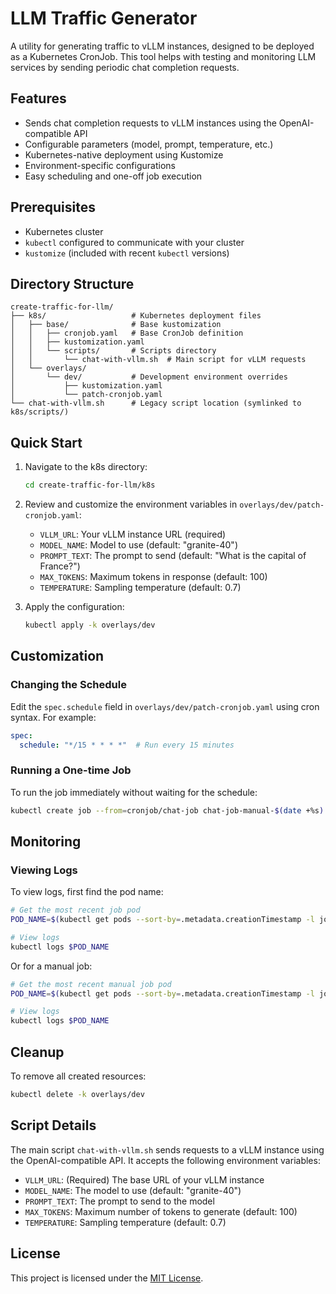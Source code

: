 # LLM Traffic Generator

A utility for generating traffic to vLLM instances, designed to be deployed as a Kubernetes CronJob. This tool helps with testing and monitoring LLM services by sending periodic chat completion requests.

## Features

- Sends chat completion requests to vLLM instances using the OpenAI-compatible API
- Configurable parameters (model, prompt, temperature, etc.)
- Kubernetes-native deployment using Kustomize
- Environment-specific configurations
- Easy scheduling and one-off job execution

## Prerequisites

- Kubernetes cluster
- `kubectl` configured to communicate with your cluster
- `kustomize` (included with recent `kubectl` versions)

## Directory Structure

```text
create-traffic-for-llm/
├── k8s/                   # Kubernetes deployment files
│   ├── base/              # Base kustomization
│   │   ├── cronjob.yaml   # Base CronJob definition
│   │   ├── kustomization.yaml
│   │   └── scripts/       # Scripts directory
│   │       └── chat-with-vllm.sh  # Main script for vLLM requests
│   └── overlays/
│       └── dev/           # Development environment overrides
│           ├── kustomization.yaml
│           └── patch-cronjob.yaml
└── chat-with-vllm.sh      # Legacy script location (symlinked to k8s/scripts/)
```

## Quick Start

1. Navigate to the k8s directory:

   ```bash
   cd create-traffic-for-llm/k8s
   ```

2. Review and customize the environment variables in `overlays/dev/patch-cronjob.yaml`:
   - `VLLM_URL`: Your vLLM instance URL (required)
   - `MODEL_NAME`: Model to use (default: "granite-40")
   - `PROMPT_TEXT`: The prompt to send (default: "What is the capital of France?")
   - `MAX_TOKENS`: Maximum tokens in response (default: 100)
   - `TEMPERATURE`: Sampling temperature (default: 0.7)

3. Apply the configuration:

   ```bash
   kubectl apply -k overlays/dev
   ```

## Customization

### Changing the Schedule

Edit the `spec.schedule` field in `overlays/dev/patch-cronjob.yaml` using cron syntax. For example:

```yaml
spec:
  schedule: "*/15 * * * *"  # Run every 15 minutes
```

### Running a One-time Job

To run the job immediately without waiting for the schedule:

```bash
kubectl create job --from=cronjob/chat-job chat-job-manual-$(date +%s)
```

## Monitoring

### Viewing Logs

To view logs, first find the pod name:

```bash
# Get the most recent job pod
POD_NAME=$(kubectl get pods --sort-by=.metadata.creationTimestamp -l job-name -o name | grep -v "-manual" | tail -n1)

# View logs
kubectl logs $POD_NAME
```

Or for a manual job:

```bash
# Get the most recent manual job pod
POD_NAME=$(kubectl get pods --sort-by=.metadata.creationTimestamp -l job-name -o name | grep "-manual" | tail -n1)

# View logs
kubectl logs $POD_NAME
```

## Cleanup

To remove all created resources:

```bash
kubectl delete -k overlays/dev
```

## Script Details

The main script `chat-with-vllm.sh` sends requests to a vLLM instance using the OpenAI-compatible API. It accepts the following environment variables:

- `VLLM_URL`: (Required) The base URL of your vLLM instance
- `MODEL_NAME`: The model to use (default: "granite-40")
- `PROMPT_TEXT`: The prompt to send to the model
- `MAX_TOKENS`: Maximum number of tokens to generate (default: 100)
- `TEMPERATURE`: Sampling temperature (default: 0.7)

## License

This project is licensed under the [MIT License](../LICENSE).
